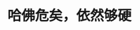 <!DOCTYPE html>
<html lang="zh-CN">

<head>
    
<title>哈佛危矣，依然够硬_腾讯新闻</title>
<meta name="keywords" content="哈佛,艾伦·加伯,美国,美国_教育,麦克马洪,美国_时政,琳达·麦克马洪,特朗普,高校,教育部长">
<meta name="description" content="作者 | 奚佑编辑 | 阿树哈佛不投降。刚刚过去的周一，哈佛大学校长艾伦·加伯写信回应了特朗普对这所学校的威胁，称不会因为害怕报复，就“放弃受法律保护的核心原则”。更早前的5月5日，美国教育部长琳达·麦克马洪在社交媒体上发难，指责哈佛大学“系统性违反联邦法律”、“嘲弄”美国高等教育体系。长达三页的公开信中，...">
<meta name="author" content="腾讯网">
<meta name="copyright" content="Copyright 1998 - 2025 Tencent. All Rights Reserved">
<meta property="og:type" content="news" />

<meta property="og:title" content="哈佛危矣，依然够硬_腾讯新闻" />
<meta property="og:description" content="作者 | 奚佑编辑 | 阿树哈佛不投降。刚刚过去的周一，哈佛大学校长艾伦·加伯写信回应了特朗普对这所学校的威胁，称不会因为害怕报复，就“放弃受法律保护的核心原则”。更早前的5月5日，美国教育部长琳达·麦克马洪在社交媒体上发难，指责哈佛大学“系统性违反联邦法律”、“嘲弄”美国高等教育体系。长达三页的公开信中，..." />
<meta property="og:url" content="https://news.qq.com/rain/a/20250514A075HY00" />
<meta property="og:image" content="https://inews.gtimg.com/om_ls/OUgBaC-d0N_BHbbMyTPovYa7k2bVs6xCL5oYfeAbDaNekAA_640330/0" />
<meta property="article:author" content="南风窗" />
<meta property="article:published_time" content="2025-05-14 17:27:27" />
<meta property="category" content="politics" />

<meta name="baidu-site-verification" content="jJeIJ5X7pP" />
    <meta charset="utf-8" />
<meta http-equiv="X-UA-Compatible" content="IE=Edge" />
<meta name="viewport" content="width=device-width, initial-scale=1, shrink-to-fit=no" />
<link rel="dns-prefetch" href="mat1.gtimg.com">
<link rel="dns-prefetch" href="i.news.qq.com">
<link rel="shortcut icon" href="https://mat1.gtimg.com/qqcdn/qqindex2021/favicon.ico">
<script nomodule="true" src="https://mat1.gtimg.com/qqcdn/qqindex2021/common-static/20240515201444/core3-37-1.min.js"></script>
<script>
  try {
    if (!window.IntersectionObserver) {
      var observerScript = document.createElement('script');
      observerScript.src = "https://mat1.gtimg.com/qqcdn/qqindex2021/common-static/20241024141058/intersection-observer-polyfill.js";
      document.head.appendChild(observerScript);
    }
  } catch (error) {}
</script>

<script>
  try {
    if (!Element.prototype.scrollTo) {
      var scrollScript = document.createElement('script');
      scrollScript.src = "https://mat1.gtimg.com/qqcdn/qqindex2021/common-static/20241025153001/scroll-behavior-polyfill.js";
      document.head.appendChild(scrollScript);
    }
  } catch (error) {}
</script>
<script>
  try {
    if ('scrollRestoration' in window.history) {
      window.history.scrollRestoration = 'manual';
    }
    window.isPcClient = Boolean(window.electron) && (
      window.navigator.userAgent.indexOf('pc-client') > 0 ||
      window.navigator.userAgent.indexOf('TencentNews') > 0
    );
  } catch {}
</script>
<script>
  try {
    if (window.isPcClient) {
      var bodyStyle = document.createElement('style');
      bodyStyle.innerText = 'body{ zoom: 0.95 }';
      document.head.appendChild(bodyStyle);
    }
  } catch {}
</script>
<script>
  window.DATA = {"url":"https://view.inews.qq.com/a/20250514A075HY00","article_id":"20250514A075HY00","article_type":"0","title":"哈佛危矣，依然够硬","desc":"作者 | 奚佑编辑 | 阿树哈佛不投降。刚刚过去的周一，哈佛大学校长艾伦·加伯写信回应了特朗普对这所学校的威胁，称不会因为害怕报复，就“放弃受法律保护的核心原则”。更早前的5月5日，美国教育部长琳达·麦克马洪在社交媒体上发难，指责哈佛大学“系统性违反联邦法律”、“嘲弄”美国高等教育体系。长达三页的公开信中，...","iNewsRecommendLevel":1,"abstract":"作者 | 奚佑编辑 | 阿树哈佛不投降。刚刚过去的周一，哈佛大学校长艾伦·加伯写信回应了特朗普对这所学校的威胁，称不会因为害怕报复，就“放弃受法律保护的核心原则”。更早前的5月5日，美国教育部长琳达·麦克马洪在社交媒体上发难，指责哈佛大学“系统性违反联邦法律”、“嘲弄”美国高等教育体系。长达三页的公开信中，...","catalog1":"politics","ad_channel_sign":"news","introduction":"","media":"南风窗","media_id":"19203108","pubtime":"2025-05-14 17:27:27","comment_id":"8411800519","political":0,"cmsId":"20250514A075HY00","cms_id":"20250514A075HY00","closeAllAd":0,"closeAllFavorite":false,"originContent":{"directory":{"ai_list":null,"enable":2,"list":null},"key_points_show":["哈佛大学校长艾伦·加伯回应特朗普对学校的威胁，称不会放弃受法律保护的核心原则。","美国教育部长琳达·麦克马洪指责哈佛大学系统性违反联邦法律，将不再享有公共资金支持。","特朗普政府成立新工作组，暂停或冻结哥伦比亚大学、康奈尔大学等高校的联邦拨款，要求整改校园管理、招生程序和人事任免等策略。","然而，哈佛大学向美国地方法院提交诉讼状，称特朗普政府利用冻结拨款作为威胁，试图控制哈佛大学的学术决策。","美国人对高等教育的信心下降，哈佛大学毕业生在杰出成就者中出现的频率高达常态的80倍，被称为“哈佛效应”。"],"text":"\u003cdiv class=\"rich_media_content\"\u003e\u003cp style=\"text-align: justify\"\u003e\u003c!--IMG_0--\u003e\u003c/p\u003e\u003cp style=\"text-align: justify\"\u003e作者 | 奚佑\u003c/p\u003e\u003cp style=\"text-align: justify\"\u003e编辑 | 阿树\u003c/p\u003e\u003cp style=\"text-align: justify\"\u003e哈佛不投降。\u003c/p\u003e\u003cp style=\"text-align: justify\"\u003e刚刚过去的周一，哈佛大学校长艾伦·加伯写信回应了特朗普对这所学校的威胁，称不会因为害怕报复，就“放弃受法律保护的核心原则”。\u003c/p\u003e\u003cp style=\"text-align: justify\"\u003e更早前的5月5日，美国教育部长琳达·麦克马洪在社交媒体上发难，指责哈佛大学“系统性违反联邦法律”、“嘲弄”美国高等教育体系。长达三页的公开信中，她称哈佛背弃了美国的理想，“将不再是一所享有公共资金支持的大学，而应转为一所私营机构”。\u003c/p\u003e\u003cp style=\"text-align: justify\"\u003e随后，麦克马洪的公开信在网上传出一个红笔批改的版本，语法、拼写和标点错误，被一一标注出来，这位“教育部长文化水平之低”，遭到了网友嘲讽。\u003c/p\u003e\u003cp style=\"text-align: justify\"\u003e\u003cspan style=\"display: inline-block; max-width: 100%; width: 531.75px\" data-widget=\"image\"\u003e\u003c!--IMG_1--\u003e\u003cspan style=\"color: #999; display: block; font-size: 12px; line-height: 18px; text-align: center; word-wrap: break-word\"\u003e网传的红笔批改的版本\u003c/span\u003e\u003c/span\u003e\u003c/p\u003e\u003cp style=\"text-align: justify\"\u003e这场民粹主义政府与精英教育的战争，已经弥漫了近一个月。此前，特朗普政府成立了新工作组，先后暂停或冻结哥伦比亚大学、康奈尔大学、西北大学、普林斯顿大学等高校的联邦拨款，要求整改其校园管理、招生程序和人事任免等策略。而哈佛大学，作为其中历史最悠久、最富有且成就最高者，第一个公开反抗，对峙联邦政府。\u003c!--MID_AD_0--\u003e\u003c!--EOP_0--\u003e\u003c/p\u003e\u003c!--MID_ARTICLE_AD_0--\u003e\u003c!--PARAGRAPH_0--\u003e\u003cp style=\"text-align: justify\"\u003e就在4月21日，哈佛大学向美国地方法院提交了一份长达51页的诉讼状，称特朗普政府利用冻结拨款作为威胁，“试图控制哈佛大学的学术决策”。\u003c/p\u003e\u003cp style=\"text-align: justify\"\u003e校长艾伦·加伯在电视采访中说，他不确定哈佛是否能赢，是否能承担后续的经济损失，但是哈佛不能妥协，“我们别无选择”。\u003c/p\u003e\u003cp style=\"text-align: justify\"\u003e如果说，高等教育是美国皇冠上的明珠，那么哈佛绝对是最亮眼的一颗。它培养了超160名诺贝尔获奖者和8名美国总统，是全球教育和科研领域的旗帜，如今却陷入前所未有的危机中。而这危机，不仅仅来自特朗普。\u003c/p\u003e\u003ch1 style=\"text-align: justify\"\u003e\u003c!--HPOS_0--\u003e01\u003c/h1\u003e\u003ch1 style=\"text-align: justify\"\u003e\u003c!--HPOS_1--\u003e别无选择\u003c/h1\u003e\u003cp style=\"text-align: justify\"\u003e“反种族主义”，是特朗普政府向各大高校施压的由头。\u003c/p\u003e\u003cp style=\"text-align: justify\"\u003e首当其冲的是反犹主义。2024年巴以冲突背景下，美国各地超40所高校爆发了亲巴勒斯坦抗议活动，反对美国高校和政府忽视人道危机，“默许或支持以色列军事行动”。\u003c/p\u003e\u003cp style=\"text-align: justify\"\u003e特朗普当选美国总统后，断定这些高校对抗议活动处理不善，纵容“反犹主义”在学生之间蔓延。“哈佛在做什么？这些‘学生’来自哪里，他们是谁，他们是如何进入哈佛的，甚至是如何进入美国的——为何充满如此多的仇恨？”教育部长麦克马洪写道：“\u003c!--SECURE_LINK_BEGIN_0--\u003e哈佛大学\u003c!--SECURE_LINK_END_0--\u003e将美国高等教育体系变成了笑话。它邀请外国学生来到校园，这些人行径暴力，蔑视美国。”\u003c!--MID_AD_1--\u003e\u003c!--EOP_1--\u003e\u003c/p\u003e\u003c!--MID_ARTICLE_AD_1--\u003e\u003c!--PARAGRAPH_1--\u003e\u003cp style=\"text-align: justify\"\u003e他们要求：哈佛大学应该向联邦政府共享所招聘教职工和所录取学生的所有数据，接受政府审计，并立即关闭任何DEI（多样性、公平性和包容性）相关项目等等。\u003c/p\u003e\u003cp style=\"text-align: justify\"\u003e麦克马洪在信中指责，DEI项目是一项种族优待政策，大学本应该奖励优异、弘扬卓越，如今却“滋生歧视、助长仇恨与怨恨、将种族主义灌输给美国青年”。\u003c/p\u003e\u003cp style=\"text-align: justify\"\u003e\u003cspan style=\"display: inline-block; max-width: 100%; width: 531.75px\" data-widget=\"image\"\u003e\u003c!--IMG_2--\u003e\u003cspan style=\"color: #999; display: block; font-size: 12px; line-height: 18px; text-align: center; word-wrap: break-word\"\u003e当地时间2024年9月6日，美国马萨诸塞州剑桥，民众穿过哈佛庭院前往哈佛广场/图源：视觉中国\u003c/span\u003e\u003c/span\u003e\u003c/p\u003e\u003cp style=\"text-align: justify\"\u003e她还将指控的矛头，对准了《哈佛法律评论》。这份期刊创办于1887年，独立于哈佛法学院，完全由哈佛学生编辑和管理，出版水平颇高，在法律学术界、司法体系乃至政治界都极具权威，可以视作美国“法律精英”的某种象征。前任总统奥巴马曾于1990年担任总编辑，此外还有至少6名美国最高法院大法官在哈佛就读期间曾是《哈佛法律评论》的成员。\u003c!--MID_AD_2--\u003e\u003c!--EOP_2--\u003e\u003c/p\u003e\u003c!--MID_ARTICLE_AD_2--\u003e\u003c!--PARAGRAPH_2--\u003e\u003cp style=\"text-align: justify\"\u003e5月5日，特朗普政府宣布即将对《哈佛法律评论》展开调查，负责民权事务的联邦政府官员克雷格·特雷纳称：“似乎在《哈佛法律评论》对文章的刊选标准中，作者的种族与文章质量同等重要。”哈佛大学校报将联邦政府的一系列表态，解读成对《哈佛法律评论》“歧视白人作者”的指控。\u003c/p\u003e\u003cp style=\"text-align: justify\"\u003e校长艾伦·加伯于5月6日在采访中回应，打击校园反犹主义，的确是哈佛大学的挑战，他承认这是个“真正的问题”，但联邦政府“解决问题的方法却令人反感”。\u003c/p\u003e\u003cp style=\"text-align: justify\"\u003e\u003cspan style=\"display: inline-block; max-width: 100%; width: 531.75px\" data-widget=\"image\"\u003e\u003c!--IMG_3--\u003e\u003cspan style=\"color: #999; display: block; font-size: 12px; line-height: 18px; text-align: center; word-wrap: break-word\"\u003e哈佛大学校长艾伦·加伯\u003c/span\u003e\u003c/span\u003e\u003c/p\u003e\u003cp style=\"text-align: justify\"\u003e让政府有权审查学生录取记录、干涉教职工的聘请，甚至决定课程该讲什么、课题组该研究什么——“这些要求表面上与反犹主义相关，实则是对哈佛‘思想环境’的直接干预”，严重威胁了哈佛作为一所私立学术机构的核心价值，他写道。\u003c/p\u003e\u003cp style=\"text-align: justify\"\u003e况且，“打击反犹主义”与“冻结联邦拨款”之间的逻辑关系，加伯认为并不成立。数十亿的联邦拨款大都以合同和协议的形式来支持相关研究，主要用于两个方面：一是最前沿的医学研究，如阿尔茨海默症、\u003c!--SECURE_LINK_BEGIN_1--\u003e帕金森病\u003c!--SECURE_LINK_END_1--\u003e、\u003c!--SECURE_LINK_BEGIN_2--\u003e糖尿病\u003c!--SECURE_LINK_END_2--\u003e的疗法；二是美国国家的核心战略领域的研究，如\u003c!--SECURE_LINK_BEGIN_3--\u003e人工智能\u003c!--SECURE_LINK_END_3--\u003e、工程学和量子科学。\u003c!--MID_AD_3--\u003e\u003c!--EOP_3--\u003e\u003c/p\u003e\u003c!--MID_ARTICLE_AD_3--\u003e\u003c!--PARAGRAPH_3--\u003e\u003cp style=\"text-align: justify\"\u003e“如果政府选择退出这些合作，不仅将危及数百万人的健康与福祉，也会冲击国家的经济安全与活力。”他又强调：“特别是和中国的竞争。”\u003c/p\u003e\u003ch1 style=\"text-align: justify\"\u003e\u003c!--HPOS_2--\u003e02\u003c/h1\u003e\u003ch1 style=\"text-align: justify\"\u003e\u003c!--HPOS_3--\u003e左右分歧\u003c/h1\u003e\u003cp style=\"text-align: justify\"\u003e“这并非有关反犹主义，而是威权主义。”哈佛大学法学院教授安德鲁·克雷斯波说，他认为特朗普的施压早有预谋。这位美国总统早在竞选阶段就说过，他不喜欢美国大学教授所教授的内容，上台以后会让他们改变，“否则就让大学流产”。\u003c/p\u003e\u003cp style=\"text-align: justify\"\u003e这一届美国政府对高等院校深刻的敌意的确蓄谋已久。早在2023年，现任美国副总统万斯在美国保守派智库的一次论坛发言上就说过：“如果我们想为我们的国家和人民做点什么，我们就必须诚实而强力地攻击这个国家的大学。”\u003c/p\u003e\u003cp style=\"text-align: justify\"\u003e特朗普政府对哈佛、哥伦比亚等大学的施压，与其说是真诚希望解决校园中的种族主义困境，不如说是美国政坛左右翼势力之争的又一个主要战场。\u003c/p\u003e\u003cp style=\"text-align: justify\"\u003e\u003cspan style=\"display: inline-block; max-width: 100%; width: 531.75px\" data-widget=\"image\"\u003e\u003c!--IMG_4--\u003e\u003cspan style=\"color: #999; display: block; font-size: 12px; line-height: 18px; text-align: center; word-wrap: break-word\"\u003e2025年4月12日，马萨诸塞州剑桥市，示威者在剑桥公园举行抗议活动，呼吁哈佛领导层抵制联邦政府对大学的干预\u003c/span\u003e\u003c/span\u003e\u003c/p\u003e\u003cp style=\"text-align: justify\"\u003e近年来，美国政坛呈现出一种趋势：民主党越来越成为受过大学教育的专业人士和少数族裔选民的政党，而共和党则更倾向于吸引未完成大学的美国白人。这其中，高校、媒体和好莱坞影视行业，是左翼人士高度集中的职业领域。而在保守派人士看来，高校在左翼意识形态的运作中特别扮演了“孵化器”的作用。\u003c!--MID_AD_4--\u003e\u003c!--EOP_4--\u003e\u003c/p\u003e\u003c!--MID_ARTICLE_AD_4--\u003e\u003c!--PARAGRAPH_4--\u003e\u003cp style=\"text-align: justify\"\u003e2023年的一则统计数据称，77%的哈佛大学教授承认自己是自由派，保守派只有不到3%。加伯也承认，他们的教职工和学生明显缺乏意识形态多样性，“外界的看法是，我们几乎是个全左翼机构”。\u003c/p\u003e\u003cp style=\"text-align: justify\"\u003e保守派在高校阵营中的声势减弱，是过去50年中愈发显著的发展趋势。据卡内基高等教育委员会统计，1969年，美国高校中还有27%的教师属于保守派，而到了1999年，这个比例已下降至12%。\u003c/p\u003e\u003cp style=\"text-align: justify\"\u003e\u003cspan style=\"display: inline-block; max-width: 100%; width: 531.75px\" data-widget=\"image\"\u003e\u003c!--IMG_5--\u003e\u003cspan style=\"color: #999; display: block; font-size: 12px; line-height: 18px; text-align: center; word-wrap: break-word\"\u003e2023年，哈佛《深红报》统计的教师政治倾向数据/图源：哈佛《深红报》\u003c/span\u003e\u003c/span\u003e\u003c/p\u003e\u003cp style=\"text-align: justify\"\u003e同时，保守派教师更倾向于在特定类型的研究机构任职，如宗教和军事领域，这使得美国最好的私立大学，特别是常青藤院校，“几乎成了一党派的天下”，一些媒体如此形容。\u003c/p\u003e\u003cp style=\"text-align: justify\"\u003e哈佛大学前任校长德里克·C·博克在一篇题目为《美国人为什么痛恨哈佛》的文章中写道，在社会科学和人文学科，自由派教授往往是保守派的10倍甚至是15倍。许多著名大学的院系中，几乎或完全没有一个重要的保守思想体系，他承认，“这对于思想讨论来说并不理想”。\u003c/p\u003e\u003cp style=\"text-align: justify\"\u003e博克认为，这一分化并非教授招聘中的刻意歧视，而主要是“自由派比保守派更倾向于选择学术生涯的结果”。这种趋势并非被大学所塑造，早在学生上大学之前就已开始。大部分接受过高等教育的人都支持堕胎、支持管制枪支、愿意为了应对气候变化而付诸努力，自然而然更倾向于支持左翼政党主张。\u003c/p\u003e\u003cp style=\"text-align: justify\"\u003e久而久之，左翼人士选择学术深造，学术领域被左翼思想塑造，塑成了一个结构性门槛。保守派人士如果想在此结构下取得成就，就愈发困难了。\u003c/p\u003e\u003cp style=\"text-align: justify\"\u003e\u003cspan style=\"display: inline-block; max-width: 100%; width: 531.75px\" data-widget=\"image\"\u003e\u003c!--IMG_6--\u003e\u003cspan style=\"color: #999; display: block; font-size: 12px; line-height: 18px; text-align: center; word-wrap: break-word\"\u003e保守派在高校阵营中的声势减弱，是过去50年中愈发显著的发展趋势\u003c/span\u003e\u003c/span\u003e\u003c/p\u003e\u003cp style=\"text-align: justify\"\u003e但无论原因为何，左翼思想对高等院校的占领，长期以来为保守派所不满。他们对“重塑高等教育”的呼声此起彼伏、从未停歇。\u003c/p\u003e\u003cp style=\"text-align: justify\"\u003e“我们在高等教育的支出比任何国家都多——他们把我们的孩子变成激进分子……这不是教育，是洗脑。”特朗普曾在多个场合如此表态。\u003c/p\u003e\u003cp style=\"text-align: justify\"\u003e2023年11月，特朗普曾宣称，要建立一个名叫“美国学院”的在线教育机构，提供“免费的世界级教育”，授予人们“相当于”学士学位的证书。他向选民保证，“美国学院”的授课内容将是“严格非政治性的，不允许觉醒或圣战”。\u003c/p\u003e\u003cp style=\"text-align: justify\"\u003e而建立这一在线教育机构的资金来源，就来自于“征税、罚款和起诉”私立大学的捐赠基金——这与他目前正在做的事情，不谋而合。\u003c/p\u003e\u003ch1 style=\"text-align: justify\"\u003e\u003c!--HPOS_4--\u003e03\u003c/h1\u003e\u003ch1 style=\"text-align: justify\"\u003e\u003c!--HPOS_5--\u003e信任危机\u003c/h1\u003e\u003cp style=\"text-align: justify\"\u003e一个客观趋势是，美国人正在对高等教育失去信心。\u003c/p\u003e\u003cp style=\"text-align: justify\"\u003e皮尤研究中心一项调查发现，只有一半的美国成年人认为高等教育对美国的发展有利，还有38%的成年人甚至认为，高等教育对美国“产生了负面影响”——批评者大都是共和党支持者。\u003c/p\u003e\u003cp style=\"text-align: justify\"\u003e尽管如此，高等教育，特别是精英大学的一纸文凭，依然对美国人的就业、收入和在职业领域取得的成就高低有着显著关联。\u003c/p\u003e\u003cp style=\"text-align: justify\"\u003e一项研究曾统计了26198名分属于30个不同领域的“高成就者”，如总统、四星上将、联邦法官、诺贝尔获得者、上市公司CEO等等。他们之中的54%曾就读于被列为精英高校的34所高校，而其中就读于哈佛大学的，占比高达16%。这意味着，哈佛大学毕业生在杰出成就者中出现的频率高达常态的80倍，这被美国人称之为“哈佛效应”。\u003c/p\u003e\u003cp style=\"text-align: justify\"\u003e\u003cspan style=\"display: inline-block; max-width: 100%; width: 531.75px\" data-widget=\"image\"\u003e\u003c!--IMG_7--\u003e\u003cspan style=\"color: #999; display: block; font-size: 12px; line-height: 18px; text-align: center; word-wrap: break-word\"\u003e美国杰出成就者的教育背景(左)与美国普通人口(右)的比较，红色图标为哈佛大学，绿色为常青藤联盟/图源：Nature\u003c/span\u003e\u003c/span\u003e\u003c/p\u003e\u003cp style=\"text-align: justify\"\u003e在此现状下，即使是对现行高等教育再直言不讳的批评者，都会支持自己的子女向常青藤院校提交入学申请。而精英高校在美国社会所拥有的无与伦比的资源垄断地位，也滋生了无数招生丑闻。\u003c/p\u003e\u003cp style=\"text-align: justify\"\u003e2019年3月，美国联邦司法部宣布破获一起大规模大学招生欺诈案，涉及50名富豪家庭，总金额超2500万美元，牵连了耶鲁大学、斯坦福大学、南加州大学等6所精英高校。这些富豪家庭向一家“咨询公司”付费，帮助自己的子女伪造运动员身份、伪造标准化考试成绩，最终获取了入学资格。\u003c/p\u003e\u003cp style=\"text-align: justify\"\u003e案情一经报道，就在美国社会激起了震怒，这揭开美国精英教育体系结构性不公的一角。\u003c/p\u003e\u003cp style=\"text-align: justify\"\u003e富人可以通过金钱贿赂获取录取通知书，而对于家境贫寒的学生来说，光是四年的学费贷款就高昂得令人却步。据纽约联邦储备银行数据，截至2022年底，数百万美国人的学生贷款债务总额已超1.6万亿美元，构成了一个不可小觑的债务泡沫。\u003c/p\u003e\u003cp style=\"text-align: justify\"\u003e\u003cspan style=\"display: inline-block; max-width: 100%; width: 531.75px\" data-widget=\"image\"\u003e\u003c!--IMG_8--\u003e\u003cspan style=\"color: #999; display: block; font-size: 12px; line-height: 18px; text-align: center; word-wrap: break-word\"\u003e当地时间2019年3月12日，威廉·里克·辛格在波士顿因全国大学招生作弊计划面临指控后离开联邦法院\u003c/span\u003e\u003c/span\u003e\u003c/p\u003e\u003cp style=\"text-align: justify\"\u003e一种精英阶层的自我复制和代际传递，在精英高校的现行招录体系中逐渐成型：据哈佛校报统计，哈佛大学的2025届毕业生中，约26%的学生表示，他们的家庭收入在25万美元以上——这个数字高于94%的美国家庭。\u003c/p\u003e\u003cp style=\"text-align: justify\"\u003e对于一些美国人来说，这种阶层传递，似乎又若即若离地与某种特定政治主张绑定在一起，阶层与政见的分歧彼此叠加，由此激发了对高等教育的广泛敌视。\u003c/p\u003e\u003cp style=\"text-align: justify\"\u003e尽管自由派人士同样在为高等教育的学费削减而奔走呼吁：美国前总统拜登在任期间，就将“减轻美国人沉重的学生贷款债务”作为他重要的执政目标之一；坐拥530亿美元捐赠资金的哈佛大学也推出了学费减免政策，如果家庭收入在10万美元以下，哈佛大学会免除一切学费并提供助学支持。\u003c/p\u003e\u003cp style=\"text-align: justify\"\u003e\u003cspan style=\"display: inline-block; max-width: 100%; width: 531.75px\" data-widget=\"image\"\u003e\u003c!--IMG_9--\u003e\u003cspan style=\"color: #999; display: block; font-size: 12px; line-height: 18px; text-align: center; word-wrap: break-word\"\u003e当地时间2024年，美国前总统拜登前往加州出席竞选活动，再度宣布学生贷款减免/图源：视觉中国\u003c/span\u003e\u003c/span\u003e\u003c/p\u003e\u003cp style=\"text-align: justify\"\u003e然而，并不是所有精英高校都拥有和哈佛一样庞大的捐赠基金，更讽刺的是，由于联邦政府的施压，联邦拨款的冻结又会将它们继续推往债务的深渊。勤工俭学的学子和家庭，会成为这场对峙的最终受害者和代价承担者。\u003c/p\u003e\u003cp style=\"text-align: justify\"\u003e在采访中，加伯承认，增加校园中意识形态的多样性是必要的。他回想起自己1976年进入哈佛读书的时候，当时校园思想交流的氛围更融洽、友善，“不像今天这般，难以与不熟悉的人展开对重要议题的讨论。这是个巨大的损失。”\u003c/p\u003e\u003cp style=\"text-align: justify\"\u003e但他依然选择捍卫哈佛大学的学术独立性，捍卫美国宪法第一修正案所确立的基本原则——美国人说话的权利、信仰的权利和请愿政府的权利。\u003c/p\u003e\u003cp style=\"text-align: justify\"\u003e哈佛大学几个世纪以来的卓越不是靠“从不犯错”来的，“我们通过改正错误、转变方向、批评自我取得了成功。”他说，“这就是我们如今需要做的。”\u003c/p\u003e\u003cp style=\"text-align: justify\"\u003e文中配图部分来源于视觉中国，部分来源于网络\u003c/p\u003e\u003cp style=\"text-align: justify\"\u003e-END-\u003c/p\u003e\u003cp style=\"text-align: justify\"\u003e值班主编 | 张来 吴擎\u003c/p\u003e\u003cp style=\"text-align: justify\"\u003e排版 | 菲菲\u003c/p\u003e\u003cp\u003e南风窗新媒体 出品\u003c/p\u003e\u003cp\u003e未经授权 禁止转载\u003c/p\u003e\u003cp\u003e关注南风窗，查看更多精彩内容\u003c/p\u003e\u003cdiv powered-by=\"ex-editor\"\u003e\u003c/div\u003e\u003cstyle\u003e.rich_media_content{--news-tabel-th-night-color: #444444;--news-font-day-color: #333;--news-font-night-color: #d9d9d9;--news-bottom-distance: 22px}.rich_media_content p:not([data-exeditor-arbitrary-box=image-box]){letter-spacing:.5px;line-height:30px;margin-bottom:var(--news-bottom-distance);word-wrap:break-word}.rich_media_content{color:var(--news-font-day-color);font-size:18px}@media(prefers-color-scheme:dark){body:not([data-weui-theme=light]):not([dark-mode-disable=true]) .rich_media_content p:not([data-exeditor-arbitrary-box=image-box]){letter-spacing:.5px;line-height:30px;margin-bottom:var(--news-bottom-distance);word-wrap:break-word}body:not([data-weui-theme=light]):not([dark-mode-disable=true]) .rich_media_content{color:var(--news-font-night-color)}}.data_color_scheme_dark .rich_media_content p:not([data-exeditor-arbitrary-box=image-box]){letter-spacing:.5px;line-height:30px;margin-bottom:var(--news-bottom-distance);word-wrap:break-word}.data_color_scheme_dark .rich_media_content{color:var(--news-font-night-color)}.data_color_scheme_dark .rich_media_content{font-size:18px}.rich_media_content p[data-exeditor-arbitrary-box=image-box]{margin-bottom:11px}.rich_media_content\u003ediv:not(.qnt-video),.rich_media_content\u003esection{margin-bottom:var(--news-bottom-distance)}.rich_media_content hr{margin-bottom:var(--news-bottom-distance)}.rich_media_content .link_list{margin:0;margin-top:20px;min-height:0!important}.rich_media_content blockquote{background:#f9f9f9;border-left:6px solid #ccc;margin:1.5em 10px;padding:.5em 10px}.rich_media_content blockquote p{margin-bottom:0!important}.data_color_scheme_dark .rich_media_content blockquote{background:#323232}@media(prefers-color-scheme:dark){body:not([data-weui-theme=light]):not([dark-mode-disable=true]) .rich_media_content blockquote{background:#323232}}.rich_media_content ol[data-ex-list]{--ol-start: 1;--ol-list-style-type: decimal;list-style-type:none;counter-reset:olCounter calc(var(--ol-start,1) - 1);position:relative}.rich_media_content ol[data-ex-list]\u003eli\u003e:first-child::before{content:counter(olCounter,var(--ol-list-style-type)) '. ';counter-increment:olCounter;font-variant-numeric:tabular-nums;display:inline-block}.rich_media_content ul[data-ex-list]{--ul-list-style-type: circle;list-style-type:none;position:relative}.rich_media_content ul[data-ex-list].nonUnicode-list-style-type\u003eli\u003e:first-child::before{content:var(--ul-list-style-type) ' ';font-variant-numeric:tabular-nums;display:inline-block;transform:scale(0.5)}.rich_media_content ul[data-ex-list].unicode-list-style-type\u003eli\u003e:first-child::before{content:var(--ul-list-style-type) ' ';font-variant-numeric:tabular-nums;display:inline-block;transform:scale(0.8)}.rich_media_content ol:not([data-ex-list]){padding-left:revert}.rich_media_content ul:not([data-ex-list]){padding-left:revert}.rich_media_content table{display:table;border-collapse:collapse;margin-bottom:var(--news-bottom-distance)}.rich_media_content table th,.rich_media_content table td{word-wrap:break-word;border:1px solid #ddd;white-space:nowrap;padding:2px 5px}.rich_media_content table th{font-weight:700;background-color:#f0f0f0;text-align:left}.rich_media_content table p{margin-bottom:0!important}.data_color_scheme_dark .rich_media_content table th{background:var(--news-tabel-th-night-color)}@media(prefers-color-scheme:dark){body:not([data-weui-theme=light]):not([dark-mode-disable=true]) .rich_media_content table th{background:var(--news-tabel-th-night-color)}}.rich_media_content .qqnews_image_desc,.rich_media_content p[type=om-image-desc]{line-height:20px!important;text-align:center!important;font-size:14px!important;color:#666!important}.rich_media_content div[data-exeditor-arbitrary-box=wrap]:not([data-exeditor-arbitrary-box-special-style]){max-width:100%}.rich_media_content .qqnews-content{--wmfont: 0;--wmcolor: transparent;font-size:var(--wmfont);color:var(--wmcolor);line-height:var(--wmfont)!important;margin-bottom:var(--wmfont)!important}.rich_media_content .qqnews_sign_emphasis{background:#f7f7f7}.rich_media_content .qqnews_sign_emphasis ol{word-wrap:break-word;border:none;color:#5c5c5c;line-height:28px;list-style:none;margin:14px 0 6px;padding:16px 15px 4px}.rich_media_content .qqnews_sign_emphasis p{margin-bottom:12px!important}.rich_media_content .qqnews_sign_emphasis ol\u003eli\u003ep{padding-left:30px}.rich_media_content .qqnews_sign_emphasis ol\u003eli{list-style:none}.rich_media_content .qqnews_sign_emphasis ol\u003eli\u003ep:first-child::before{margin-left:-30px;content:counter(olCounter,decimal) ''!important;counter-increment:olCounter!important;font-variant-numeric:tabular-nums!important;background:#37f;border-radius:2px;color:#fff;font-size:15px;font-style:normal;text-align:center;line-height:18px;width:18px;height:18px;margin-right:12px;position:relative;top:-1px}.data_color_scheme_dark .rich_media_content .qqnews_sign_emphasis{background:#262626}.data_color_scheme_dark .rich_media_content .qqnews_sign_emphasis ol\u003eli\u003ep{color:#a9a9a9}@media(prefers-color-scheme:dark){body:not([data-weui-theme=light]):not([dark-mode-disable=true]) .rich_media_content .qqnews_sign_emphasis{background:#262626}body:not([data-weui-theme=light]):not([dark-mode-disable=true]) .rich_media_content .qqnews_sign_emphasis ol\u003eli\u003ep{color:#a9a9a9}}.rich_media_content h1,.rich_media_content h2,.rich_media_content h3,.rich_media_content h4,.rich_media_content h5,.rich_media_content h6{margin-bottom:var(--news-bottom-distance);font-weight:700}.rich_media_content h1{font-size:20px}.rich_media_content h2,.rich_media_content h3{font-size:19px}.rich_media_content h4,.rich_media_content h5,.rich_media_content h6{font-size:18px}.rich_media_content li:empty{display:none}.rich_media_content ul,.rich_media_content ol{margin-bottom:var(--news-bottom-distance)}.rich_media_content div\u003ep:only-child{margin-bottom:0!important}.rich_media_content .cms-cke-widget-title-wrap p{margin-bottom:0!important}\u003c/style\u003e\u003c/div\u003e","version":"v2"},"originAttribute":{"IMG_0":{"bigOrigUrl":"https://inews.gtimg.com/om_bt/O0-vXoIbzDTlzd1eH_VMoGf3Bi4cK_Wh7k2joWy6VDrC0AA/0","compressUrl":"https://inews.gtimg.com/om_bt/O0-vXoIbzDTlzd1eH_VMoGf3Bi4cK_Wh7k2joWy6VDrC0AA/641","desc":"","fullPic":"1","height":427,"imgurl0":"https://inews.gtimg.com/om_bt/O0-vXoIbzDTlzd1eH_VMoGf3Bi4cK_Wh7k2joWy6VDrC0AA/0","imgurl1000":"https://inews.gtimg.com/om_bt/O0-vXoIbzDTlzd1eH_VMoGf3Bi4cK_Wh7k2joWy6VDrC0AA/1000","islong":0,"origUrl":"https://inews.gtimg.com/om_bt/O0-vXoIbzDTlzd1eH_VMoGf3Bi4cK_Wh7k2joWy6VDrC0AA/641","size":92,"style":"display: inline-block; max-width: 100%; width: 534.75px","thumb":"https://inews.gtimg.com/om_bt/O0-vXoIbzDTlzd1eH_VMoGf3Bi4cK_Wh7k2joWy6VDrC0AA_181x181s/0","url":"https://inews.gtimg.com/om_bt/O0-vXoIbzDTlzd1eH_VMoGf3Bi4cK_Wh7k2joWy6VDrC0AA/641","width":641},"IMG_1":{"bigOrigUrl":"https://inews.gtimg.com/om_bt/OEwHWmE03mp6YkxxBlCZGIti3Ms9A_99UtrtJym8tLErcAA/0","compressUrl":"https://inews.gtimg.com/om_bt/OEwHWmE03mp6YkxxBlCZGIti3Ms9A_99UtrtJym8tLErcAA/641","desc":"","fullPic":"1","height":427,"imgurl0":"https://inews.gtimg.com/om_bt/OEwHWmE03mp6YkxxBlCZGIti3Ms9A_99UtrtJym8tLErcAA/0","imgurl1000":"https://inews.gtimg.com/om_bt/OEwHWmE03mp6YkxxBlCZGIti3Ms9A_99UtrtJym8tLErcAA/1000","islong":0,"origUrl":"https://inews.gtimg.com/om_bt/OEwHWmE03mp6YkxxBlCZGIti3Ms9A_99UtrtJym8tLErcAA/641","size":163,"style":"display: inline-block; max-width: 100%; width: 531.75px","thumb":"https://inews.gtimg.com/om_bt/OEwHWmE03mp6YkxxBlCZGIti3Ms9A_99UtrtJym8tLErcAA_181x181s/0","url":"https://inews.gtimg.com/om_bt/OEwHWmE03mp6YkxxBlCZGIti3Ms9A_99UtrtJym8tLErcAA/641","width":641},"IMG_2":{"bigOrigUrl":"https://inews.gtimg.com/om_bt/Osiji39FvimjmGWUu6Ofmws7OuuZn_1W3nNchHpnOvzEIAA/0","compressUrl":"https://inews.gtimg.com/om_bt/Osiji39FvimjmGWUu6Ofmws7OuuZn_1W3nNchHpnOvzEIAA/641","desc":"","fullPic":"1","height":428,"imgurl0":"https://inews.gtimg.com/om_bt/Osiji39FvimjmGWUu6Ofmws7OuuZn_1W3nNchHpnOvzEIAA/0","imgurl1000":"https://inews.gtimg.com/om_bt/Osiji39FvimjmGWUu6Ofmws7OuuZn_1W3nNchHpnOvzEIAA/1000","islong":0,"origUrl":"https://inews.gtimg.com/om_bt/Osiji39FvimjmGWUu6Ofmws7OuuZn_1W3nNchHpnOvzEIAA/641","size":211,"style":"display: inline-block; max-width: 100%; width: 531.75px","thumb":"https://inews.gtimg.com/om_bt/Osiji39FvimjmGWUu6Ofmws7OuuZn_1W3nNchHpnOvzEIAA_181x181s/0","url":"https://inews.gtimg.com/om_bt/Osiji39FvimjmGWUu6Ofmws7OuuZn_1W3nNchHpnOvzEIAA/641","width":641},"IMG_3":{"bigOrigUrl":"https://inews.gtimg.com/om_bt/OitCDPz_FSUXQ-hiYkY9rcTuR2ke1s0iP1j-ijr8SauZIAA/0","compressUrl":"https://inews.gtimg.com/om_bt/OitCDPz_FSUXQ-hiYkY9rcTuR2ke1s0iP1j-ijr8SauZIAA/641","desc":"","fullPic":"1","height":427,"imgurl0":"https://inews.gtimg.com/om_bt/OitCDPz_FSUXQ-hiYkY9rcTuR2ke1s0iP1j-ijr8SauZIAA/0","imgurl1000":"https://inews.gtimg.com/om_bt/OitCDPz_FSUXQ-hiYkY9rcTuR2ke1s0iP1j-ijr8SauZIAA/1000","islong":0,"origUrl":"https://inews.gtimg.com/om_bt/OitCDPz_FSUXQ-hiYkY9rcTuR2ke1s0iP1j-ijr8SauZIAA/641","size":53,"style":"display: inline-block; max-width: 100%; width: 531.75px","thumb":"https://inews.gtimg.com/om_bt/OitCDPz_FSUXQ-hiYkY9rcTuR2ke1s0iP1j-ijr8SauZIAA_181x181s/0","url":"https://inews.gtimg.com/om_bt/OitCDPz_FSUXQ-hiYkY9rcTuR2ke1s0iP1j-ijr8SauZIAA/641","width":641},"IMG_4":{"bigOrigUrl":"https://inews.gtimg.com/om_bt/OH3v7BLn0WjJZwU6s47MFJTMKpISTw3U_pt6VTAAoSiL4AA/0","compressUrl":"https://inews.gtimg.com/om_bt/OH3v7BLn0WjJZwU6s47MFJTMKpISTw3U_pt6VTAAoSiL4AA/641","desc":"","fullPic":"1","height":426,"imgurl0":"https://inews.gtimg.com/om_bt/OH3v7BLn0WjJZwU6s47MFJTMKpISTw3U_pt6VTAAoSiL4AA/0","imgurl1000":"https://inews.gtimg.com/om_bt/OH3v7BLn0WjJZwU6s47MFJTMKpISTw3U_pt6VTAAoSiL4AA/1000","islong":0,"origUrl":"https://inews.gtimg.com/om_bt/OH3v7BLn0WjJZwU6s47MFJTMKpISTw3U_pt6VTAAoSiL4AA/641","size":474,"style":"display: inline-block; max-width: 100%; width: 531.75px","thumb":"https://inews.gtimg.com/om_bt/OH3v7BLn0WjJZwU6s47MFJTMKpISTw3U_pt6VTAAoSiL4AA_181x181s/0","url":"https://inews.gtimg.com/om_bt/OH3v7BLn0WjJZwU6s47MFJTMKpISTw3U_pt6VTAAoSiL4AA/641","width":641},"IMG_5":{"bigOrigUrl":"https://inews.gtimg.com/om_bt/Ozs0U4-WgTM1jtct-c7fIixlmB7gnVj3PESXbWnS_SZnQAA/0","compressUrl":"https://inews.gtimg.com/om_bt/Ozs0U4-WgTM1jtct-c7fIixlmB7gnVj3PESXbWnS_SZnQAA/641","desc":"","fullPic":"1","height":544,"imgurl0":"https://inews.gtimg.com/om_bt/Ozs0U4-WgTM1jtct-c7fIixlmB7gnVj3PESXbWnS_SZnQAA/0","imgurl1000":"https://inews.gtimg.com/om_bt/Ozs0U4-WgTM1jtct-c7fIixlmB7gnVj3PESXbWnS_SZnQAA/1000","islong":0,"origUrl":"https://inews.gtimg.com/om_bt/Ozs0U4-WgTM1jtct-c7fIixlmB7gnVj3PESXbWnS_SZnQAA/641","size":57,"style":"display: inline-block; max-width: 100%; width: 531.75px","thumb":"https://inews.gtimg.com/om_bt/Ozs0U4-WgTM1jtct-c7fIixlmB7gnVj3PESXbWnS_SZnQAA_181x181s/0","url":"https://inews.gtimg.com/om_bt/Ozs0U4-WgTM1jtct-c7fIixlmB7gnVj3PESXbWnS_SZnQAA/641","width":641},"IMG_6":{"bigOrigUrl":"https://inews.gtimg.com/om_bt/OGIqgFy_iJAhcsMvACiSAXIXNq7SpHAMS7iyL2o_6kE_EAA/0","compressUrl":"https://inews.gtimg.com/om_bt/OGIqgFy_iJAhcsMvACiSAXIXNq7SpHAMS7iyL2o_6kE_EAA/641","desc":"","fullPic":"1","height":380,"imgurl0":"https://inews.gtimg.com/om_bt/OGIqgFy_iJAhcsMvACiSAXIXNq7SpHAMS7iyL2o_6kE_EAA/0","imgurl1000":"https://inews.gtimg.com/om_bt/OGIqgFy_iJAhcsMvACiSAXIXNq7SpHAMS7iyL2o_6kE_EAA/1000","islong":0,"origUrl":"https://inews.gtimg.com/om_bt/OGIqgFy_iJAhcsMvACiSAXIXNq7SpHAMS7iyL2o_6kE_EAA/641","size":57,"style":"display: inline-block; max-width: 100%; width: 531.75px","thumb":"https://inews.gtimg.com/om_bt/OGIqgFy_iJAhcsMvACiSAXIXNq7SpHAMS7iyL2o_6kE_EAA_181x181s/0","url":"https://inews.gtimg.com/om_bt/OGIqgFy_iJAhcsMvACiSAXIXNq7SpHAMS7iyL2o_6kE_EAA/641","width":580},"IMG_7":{"bigOrigUrl":"https://inews.gtimg.com/om_bt/O4ToQzzVY4THscTP7uQ6FYdebJm_CuUm0PZo9b-a578EIAA/0","compressUrl":"https://inews.gtimg.com/om_bt/O4ToQzzVY4THscTP7uQ6FYdebJm_CuUm0PZo9b-a578EIAA/641","desc":"","fullPic":"1","height":328,"imgurl0":"https://inews.gtimg.com/om_bt/O4ToQzzVY4THscTP7uQ6FYdebJm_CuUm0PZo9b-a578EIAA/0","imgurl1000":"https://inews.gtimg.com/om_bt/O4ToQzzVY4THscTP7uQ6FYdebJm_CuUm0PZo9b-a578EIAA/1000","islong":0,"origUrl":"https://inews.gtimg.com/om_bt/O4ToQzzVY4THscTP7uQ6FYdebJm_CuUm0PZo9b-a578EIAA/641","size":486,"style":"display: inline-block; max-width: 100%; width: 531.75px","thumb":"https://inews.gtimg.com/om_bt/O4ToQzzVY4THscTP7uQ6FYdebJm_CuUm0PZo9b-a578EIAA_181x181s/0","url":"https://inews.gtimg.com/om_bt/O4ToQzzVY4THscTP7uQ6FYdebJm_CuUm0PZo9b-a578EIAA/641","width":641},"IMG_8":{"bigOrigUrl":"https://inews.gtimg.com/om_bt/OnoRHF9mDt5zLGsB6C5x9WeDm0efyRKp0o10JmaFdg9uUAA/0","compressUrl":"https://inews.gtimg.com/om_bt/OnoRHF9mDt5zLGsB6C5x9WeDm0efyRKp0o10JmaFdg9uUAA/641","desc":"","fullPic":"1","height":428,"imgurl0":"https://inews.gtimg.com/om_bt/OnoRHF9mDt5zLGsB6C5x9WeDm0efyRKp0o10JmaFdg9uUAA/0","imgurl1000":"https://inews.gtimg.com/om_bt/OnoRHF9mDt5zLGsB6C5x9WeDm0efyRKp0o10JmaFdg9uUAA/1000","islong":0,"origUrl":"https://inews.gtimg.com/om_bt/OnoRHF9mDt5zLGsB6C5x9WeDm0efyRKp0o10JmaFdg9uUAA/641","size":74,"style":"display: inline-block; max-width: 100%; width: 531.75px","thumb":"https://inews.gtimg.com/om_bt/OnoRHF9mDt5zLGsB6C5x9WeDm0efyRKp0o10JmaFdg9uUAA_181x181s/0","url":"https://inews.gtimg.com/om_bt/OnoRHF9mDt5zLGsB6C5x9WeDm0efyRKp0o10JmaFdg9uUAA/641","width":641},"IMG_9":{"bigOrigUrl":"https://inews.gtimg.com/om_bt/OJcnALl4Plp5h6HdOprE5Ok-x33ttx8_azdCC69_e-FGIAA/0","compressUrl":"https://inews.gtimg.com/om_bt/OJcnALl4Plp5h6HdOprE5Ok-x33ttx8_azdCC69_e-FGIAA/641","desc":"","fullPic":"1","height":427,"imgurl0":"https://inews.gtimg.com/om_bt/OJcnALl4Plp5h6HdOprE5Ok-x33ttx8_azdCC69_e-FGIAA/0","imgurl1000":"https://inews.gtimg.com/om_bt/OJcnALl4Plp5h6HdOprE5Ok-x33ttx8_azdCC69_e-FGIAA/1000","islong":0,"origUrl":"https://inews.gtimg.com/om_bt/OJcnALl4Plp5h6HdOprE5Ok-x33ttx8_azdCC69_e-FGIAA/641","size":62,"style":"display: inline-block; max-width: 100%; width: 531.75px","thumb":"https://inews.gtimg.com/om_bt/OJcnALl4Plp5h6HdOprE5Ok-x33ttx8_azdCC69_e-FGIAA_181x181s/0","url":"https://inews.gtimg.com/om_bt/OJcnALl4Plp5h6HdOprE5Ok-x33ttx8_azdCC69_e-FGIAA/641","width":641}},"selfDeclare":{},"userAddress":"广东","card":{"chlid":"19203108","chlname":"南风窗","desc":"冷静地思考，热情地生活。","icon":"http://inews.gtimg.com/newsapp_ls/0/12786098741_200200/0","msgEntry":1,"uin":"ec9b8b987180eaf5b6e139d4ecf23e72ed","update_frequency":"0","vip_desc":"南风窗官方账号","vip_icon_night":"https://inews.gtimg.com/newsapp_bt/0/1128171011183_4151/0","vip_place":"left","vip_type":"20006","vip_icon":"https://inews.gtimg.com/newsapp_bt/0/1128164013310_1586/0","vip_type_new":"20006","suid":"8QMd13hV5IQdsD8=","liveInfo":{},"cpLevel":1},"interationCount":{"like":2,"collect":5,"share":4},"payment_info":{},"article_is_pay":false,"payment_column_info_v1":{"is_column_pay":false,"read_count_all":0},"tag_info_item":null,"contentWordsNum":4230,"extraProperty":{"FeedbackDetailDisableInsert":0,"zanSkinType":""},"relateWelfare":{},"aiSwitch":true,"isOversize":false,"videoArr":[]};
</script>
<script>
  window.channelInfo = {"channelConfig":{"channelNav":[{"_auto_id":"1","active_alien_img":"","alien_img":"","channel_id":"news_news_home","is_local":"0","link":"https://www.qq.com","name_cn":"首页","name_en":"home"},{"_auto_id":"2","active_alien_img":"","alien_img":"","channel_id":"news_news_top","is_local":"0","link":"","name_cn":"要闻","name_en":"news"},{"_auto_id":"4","active_alien_img":"","alien_img":"","channel_id":"news_news_bj","is_local":"1","link":"","name_cn":"北京","name_en":"bj"},{"_auto_id":"5","active_alien_img":"","alien_img":"","channel_id":"news_news_finance","is_local":"0","link":"","name_cn":"财经","name_en":"finance"},{"_auto_id":"6","active_alien_img":"","alien_img":"","channel_id":"news_news_tech","is_local":"0","link":"","name_cn":"科技","name_en":"tech"},{"_auto_id":"7","active_alien_img":"","alien_img":"","channel_id":"tv","is_local":"0","link":"https://v.qq.com/channel/tv/?ptag=qqnews","name_cn":"电视剧","name_en":"tv"},{"_auto_id":"8","active_alien_img":"","alien_img":"","channel_id":"news_news_qa","is_local":"0","link":"","name_cn":"热问","name_en":"qa"},{"_auto_id":"9","active_alien_img":"","alien_img":"","channel_id":"news_news_ent","is_local":"0","link":"","name_cn":"娱乐","name_en":"ent"},{"_auto_id":"10","active_alien_img":"","alien_img":"","channel_id":"variety","is_local":"0","link":"https://v.qq.com/channel/variety/?ptag=qqnews","name_cn":"综艺","name_en":"variety"},{"_auto_id":"11","active_alien_img":"","alien_img":"","channel_id":"news_news_sports","is_local":"0","link":"","name_cn":"体育","name_en":"sports"},{"_auto_id":"13","active_alien_img":"","alien_img":"","channel_id":"news_news_nba","is_local":"0","link":"","name_cn":"NBA","name_en":"nba"},{"_auto_id":"14","active_alien_img":"","alien_img":"","channel_id":"news_news_world","is_local":"0","link":"","name_cn":"国际","name_en":"world"},{"_auto_id":"15","active_alien_img":"","alien_img":"","channel_id":"news_news_mil","is_local":"0","link":"","name_cn":"军事","name_en":"milite"},{"_auto_id":"16","active_alien_img":"","alien_img":"","channel_id":"news_news_auto","is_local":"0","link":"","name_cn":"汽车","name_en":"auto"},{"_auto_id":"17","active_alien_img":"","alien_img":"","channel_id":"news_news_house","is_local":"0","link":"","name_cn":"房产","name_en":"house"},{"_auto_id":"18","active_alien_img":"","alien_img":"","channel_id":"news_news_edu","is_local":"0","link":"","name_cn":"教育","name_en":"edu"},{"_auto_id":"19","active_alien_img":"","alien_img":"","channel_id":"news_news_antip","is_local":"0","link":"","name_cn":"健康","name_en":"health"},{"_auto_id":"20","active_alien_img":"","alien_img":"","channel_id":"news_news_video","is_local":"0","link":"","name_cn":"视频","name_en":"video"},{"_auto_id":"21","active_alien_img":"","alien_img":"","channel_id":"news_news_game","is_local":"0","link":"","name_cn":"游戏","name_en":"games"},{"_auto_id":"22","active_alien_img":"","alien_img":"","channel_id":"news_news_nchupin","is_local":"0","link":"","name_cn":"眼界","name_en":"chupin"},{"_auto_id":"24","active_alien_img":"","alien_img":"","channel_id":"news_news_football","is_local":"0","link":"","name_cn":"足球","name_en":"football"},{"_auto_id":"25","active_alien_img":"","alien_img":"","channel_id":"news_news_kepu","is_local":"0","link":"","name_cn":"科学","name_en":"kepu"},{"_auto_id":"26","active_alien_img":"","alien_img":"","channel_id":"news_news_digi","is_local":"0","link":"","name_cn":"数码","name_en":"digi"},{"_auto_id":"28","active_alien_img":"","alien_img":"","channel_id":"ymzx","is_local":"0","link":"https://gamer.qq.com/v2/cloudgame/game/96897?ichannel=txxwpc0Ftxxwpc1","name_cn":"元梦之星","name_en":"news_news_ymzx"},{"_auto_id":"31","active_alien_img":"","alien_img":"","channel_id":"movie","is_local":"0","link":"https://v.qq.com/channel/movie/?ptag=qqnews","name_cn":"电影","name_en":"movie"},{"_auto_id":"32","active_alien_img":"","alien_img":"","channel_id":"news_news_esport","is_local":"0","link":"","name_cn":"电竞","name_en":"esport"},{"_auto_id":"34","active_alien_img":"","alien_img":"","channel_id":"news_news_history","is_local":"0","link":"","name_cn":"历史","name_en":"history"},{"_auto_id":"35","active_alien_img":"","alien_img":"","channel_id":"news_news_baby","is_local":"0","link":"","name_cn":"育儿","name_en":"baby"},{"_auto_id":"36","active_alien_img":"","alien_img":"","channel_id":"hbjy","is_local":"0","link":"https://gp.qq.com/act/a20250421mnqlx/news.shtml","name_cn":"和平精英","name_en":"news_news_hbjy"},{"_auto_id":"37","active_alien_img":"","alien_img":"","channel_id":"cloud_gamer","is_local":"0","link":"https://gamer.qq.com/?ichannel=txxwpc0Ftxxwpc1","name_cn":"云游戏","name_en":"cloud_gamer"},{"_auto_id":"38","active_alien_img":"","alien_img":"","channel_id":"news_news_lic","is_local":"0","link":"","name_cn":"理财","name_en":"finance_licai"},{"_auto_id":"39","active_alien_img":"","alien_img":"","channel_id":"news_news_istock","is_local":"0","link":"","name_cn":"股票","name_en":"finance_stock"},{"_auto_id":"40","active_alien_img":"","alien_img":"","channel_id":"ren_min_shi_pin","is_local":"0","link":"https://news.qq.com/omn/author/8QMd3Hld74cbujbY?tab=om_video","name_cn":"人民视频","name_en":"ren_min_shi_pin"},{"_auto_id":"41","active_alien_img":"","alien_img":"","channel_id":"news_news_weather","is_local":"0","link":"https://tianqi.qq.com/index.htm","name_cn":"天气","name_en":"weather"}]}};
</script>
<script>
  window.articleConfig = {"rightConfig":[{"_auto_id":"1","category_key":"default","modules":"{\"moduleList\":[{\"title\":\"作者其他文章\",\"id\":\"user_article\"},{\"title\":\"精选视频\",\"id\":\"video_album\",\"videoType\":\"tag\",\"videoId\":\"aUepxrtchGM=\",\"isSticky\":0},{\"title\":\"下载条\",\"id\":\"download_banner\",\"isSticky\":1},{\"title\":\"热点榜\",\"id\":\"hot_rank_list\",\"isSticky\":1},{\"title\":\"广告推广\",\"id\":\"ssp_ad_module\",\"category\":\"ad_ssp\",\"loid\":\"109\",\"isSticky\":1},{\"title\":\"广告推广位\",\"id\":\"c2s_ad_module\",\"category\":\"right_c2s\",\"path\":\"QQcom_all_Rectangle-1|QQcom_all_Rectangle-2|QQcom_all_Rectangle-3\",\"isSticky\":1}]}"},{"_auto_id":"2","category_key":"ent","modules":"{\"moduleList\":[{\"title\":\"作者其他文章\",\"id\":\"user_article\"},{\"title\":\"精选视频\",\"id\":\"video_album\",\"videoType\":\"tag\",\"videoId\":\"aUepxrtchGM=\"},{\"title\":\"下载条\",\"id\":\"download_banner\",\"isSticky\":1},{\"title\":\"热点榜\",\"id\":\"hot_rank_list\",\"isSticky\":1},{\"title\":\"广告推广\",\"id\":\"ssp_ad_module\",\"category\":\"ad_ssp\",\"loid\":\"109\",\"isSticky\":1},{\"title\":\"广告推广\",\"id\":\"ssp_ad_module\",\"category\":\"ad_ssp\",\"loid\":\"117\",\"isSticky\":1}]}"},{"_auto_id":"3","category_key":"game","modules":"{\"moduleList\":[{\"title\":\"作者其他文章\",\"id\":\"user_article\"},{\"title\":\"精选视频\",\"id\":\"video_album\",\"videoType\":\"tag\",\"videoId\":\"aUepxrtchGM=\"},{\"title\":\"热门游戏\",\"id\":\"recommend_game\",\"isSticky\":0},{\"title\":\"下载条\",\"id\":\"download_banner\",\"isSticky\":1},{\"title\":\"热点榜\",\"id\":\"hot_rank_list\",\"isSticky\":1},{\"title\":\"广告推广\",\"id\":\"ssp_ad_module\",\"category\":\"ad_ssp\",\"loid\":\"109\",\"isSticky\":1},{\"title\":\"广告推广位\",\"id\":\"c2s_ad_module\",\"category\":\"right_c2s\",\"path\":\"QQcom_all_Rectangle-1|QQcom_all_Rectangle-2|QQcom_all_Rectangle-3\",\"isSticky\":1}]}"},{"_auto_id":"4","category_key":"tech","modules":"{\"moduleList\":[{\"title\":\"作者其他文章\",\"id\":\"user_article\"},{\"title\":\"精选视频\",\"id\":\"video_album\",\"videoType\":\"tag\",\"videoId\":\"aUepxrtchGM=\"},{\"title\":\"下载条\",\"id\":\"download_banner\",\"isSticky\":1},{\"title\":\"热点榜\",\"id\":\"hot_rank_list\",\"isSticky\":1},{\"title\":\"广告推广\",\"id\":\"ssp_ad_module\",\"category\":\"ad_ssp\",\"loid\":\"109\",\"isSticky\":1},{\"title\":\"广告推广位\",\"id\":\"c2s_ad_module\",\"category\":\"right_c2s\",\"path\":\"QQcom_all_Rectangle-1|QQcom_all_Rectangle-2|QQcom_all_Rectangle-3\",\"isSticky\":1}]}"},{"_auto_id":"5","category_key":"finance","modules":"{\"moduleList\":[{\"title\":\"作者其他文章\",\"id\":\"user_article\"},{\"title\":\"精选视频\",\"id\":\"video_album\",\"videoType\":\"tag\",\"videoId\":\"aUepxrtchGM=\"},{\"title\":\"下载条\",\"id\":\"download_banner\",\"isSticky\":1},{\"title\":\"热点榜\",\"id\":\"hot_rank_list\",\"isSticky\":1},{\"title\":\"广告推广\",\"id\":\"ssp_ad_module\",\"category\":\"ad_ssp\",\"loid\":\"109\",\"isSticky\":1},{\"title\":\"广告推广位\",\"id\":\"c2s_ad_module\",\"category\":\"right_c2s\",\"path\":\"QQcom_all_Rectangle-1|QQcom_all_Rectangle-2|QQcom_all_Rectangle-3\",\"isSticky\":1}]}"},{"_auto_id":"6","category_key":"news","modules":"{\"moduleList\":[{\"title\":\"作者其他文章\",\"id\":\"user_article\"},{\"title\":\"精选视频\",\"id\":\"video_album\",\"videoType\":\"tag\",\"videoId\":\"aUepxrtchGM=\"},{\"title\":\"下载条\",\"id\":\"download_banner\",\"isSticky\":1},{\"title\":\"热点榜\",\"id\":\"hot_rank_list\",\"isSticky\":1},{\"title\":\"广告推广\",\"id\":\"ssp_ad_module\",\"category\":\"ad_ssp\",\"loid\":\"109\",\"isSticky\":1},{\"title\":\"广告推广位\",\"id\":\"c2s_ad_module\",\"category\":\"right_c2s\",\"path\":\"QQcom_all_Rectangle-1|QQcom_all_Rectangle-2|QQcom_all_Rectangle-3\",\"isSticky\":1}]}"},{"_auto_id":"7","category_key":"fashion","modules":"{\"moduleList\":[{\"title\":\"作者其他文章\",\"id\":\"user_article\"},{\"title\":\"精选视频\",\"id\":\"video_album\",\"videoType\":\"tag\",\"videoId\":\"aUepxrtchGM=\"},{\"title\":\"下载条\",\"id\":\"download_banner\",\"isSticky\":1},{\"title\":\"热点榜\",\"id\":\"hot_rank_list\",\"isSticky\":1},{\"title\":\"广告推广\",\"id\":\"ssp_ad_module\",\"category\":\"ad_ssp\",\"loid\":\"109\",\"isSticky\":1},{\"title\":\"广告推广位\",\"id\":\"c2s_ad_module\",\"category\":\"right_c2s\",\"path\":\"QQcom_all_Rectangle-1|QQcom_all_Rectangle-2|QQcom_all_Rectangle-3\",\"isSticky\":1}]}"},{"_auto_id":"8","category_key":"sports","modules":"{\"moduleList\":[{\"title\":\"作者其他文章\",\"id\":\"user_article\"},{\"title\":\"精选视频\",\"id\":\"video_album\",\"videoType\":\"tag\",\"videoId\":\"aUepxrtchGM=\"},{\"title\":\"下载条\",\"id\":\"download_banner\",\"isSticky\":1},{\"title\":\"热点榜\",\"id\":\"hot_rank_list\",\"isSticky\":1},{\"title\":\"广告推广\",\"id\":\"ssp_ad_module\",\"category\":\"ad_ssp\",\"loid\":\"109\",\"isSticky\":1},{\"title\":\"广告推广位\",\"id\":\"c2s_ad_module\",\"category\":\"right_c2s\",\"path\":\"QQcom_all_Rectangle-1|QQcom_all_Rectangle-2|QQcom_all_Rectangle-3\",\"isSticky\":1}]}"},{"_auto_id":"9","category_key":"health","modules":"{\"moduleList\":[{\"title\":\"作者其他文章\",\"id\":\"user_article\"},{\"title\":\"精选视频\",\"id\":\"video_album\",\"videoType\":\"tag\",\"videoId\":\"aUepxrtchGM=\"},{\"title\":\"下载条\",\"id\":\"download_banner\",\"isSticky\":1},{\"title\":\"热点榜\",\"id\":\"hot_rank_list\",\"isSticky\":1},{\"title\":\"广告推广\",\"id\":\"ssp_ad_module\",\"category\":\"ad_ssp\",\"loid\":\"109\",\"isSticky\":1},{\"title\":\"广告推广位\",\"id\":\"c2s_ad_module\",\"category\":\"right_c2s\",\"path\":\"QQcom_all_Rectangle-1|QQcom_all_Rectangle-2|QQcom_all_Rectangle-3\",\"isSticky\":1}]}"},{"_auto_id":"10","category_key":"nba","modules":"{\"moduleList\":[{\"title\":\"作者其他文章\",\"id\":\"user_article\"},{\"title\":\"精选视频\",\"id\":\"video_album\",\"videoType\":\"tag\",\"videoId\":\"aUepxrtchGM=\"},{\"title\":\"下载条\",\"id\":\"download_banner\",\"isSticky\":1},{\"title\":\"热点榜\",\"id\":\"hot_rank_list\",\"isSticky\":1},{\"title\":\"广告推广\",\"id\":\"ssp_ad_module\",\"category\":\"ad_ssp\",\"loid\":\"109\",\"isSticky\":1},{\"title\":\"广告推广位\",\"id\":\"c2s_ad_module\",\"category\":\"right_c2s\",\"path\":\"QQcom_all_Rectangle-1|QQcom_all_Rectangle-2|QQcom_all_Rectangle-3\",\"isSticky\":1}]}"},{"_auto_id":"11","category_key":"edu","modules":"{\"moduleList\":[{\"title\":\"作者其他文章\",\"id\":\"user_article\"},{\"title\":\"精选视频\",\"id\":\"video_album\",\"videoType\":\"tag\",\"videoId\":\"aUWpxLNdg2c=\"},{\"title\":\"下载条\",\"id\":\"download_banner\",\"isSticky\":1},{\"title\":\"热点榜\",\"id\":\"hot_rank_list\",\"isSticky\":1},{\"title\":\"广告推广\",\"id\":\"ssp_ad_module\",\"category\":\"ad_ssp\",\"loid\":\"109\",\"isSticky\":1},{\"title\":\"广告推广位\",\"id\":\"c2s_ad_module\",\"category\":\"right_c2s\",\"path\":\"QQcom_all_Rectangle-1|QQcom_all_Rectangle-2|QQcom_all_Rectangle-3\",\"isSticky\":1}]}"},{"_auto_id":"12","category_key":"ad","modules":"{\"moduleList\":[{\"title\":\"广告推广\",\"id\":\"ssp_ad_module\",\"category\":\"ad_ssp\",\"loid\":\"109\",\"isSticky\":1},{\"title\":\"广告推广位\",\"id\":\"c2s_ad_module\",\"category\":\"right_c2s\",\"path\":\"QQcom_all_Rectangle-1|QQcom_all_Rectangle-2|QQcom_all_Rectangle-3\",\"isSticky\":1}]}"}],"tonglanAdConfig":[{"_auto_id":"1","modules":"{\"moduleList\":[{\"title\":\"广告推广位\",\"id\":\"top\",\"category\":\"top_c2s\",\"path\":\"QQcom_all_Width1-1\"},{\"title\":\"广告推广位\",\"id\":\"bottom\",\"category\":\"bottom_c2s\",\"path\":\"QQcom_all_Width1-2\"}]}"}],"bottomConfig":[],"videoAdConfig":[{"_auto_id":"1","normal_time":"10","switch":"1","video_count":"0","video_time":"0"}],"rightGameConfig":[{"_auto_id":"2","desc":"连续登录送游戏钻石，群雄共聚称霸沙城","icon":"https://inews.gtimg.com/newsapp_bt/0/0627161037914_3816/0","link":"https://s.iwan.qq.com/opengame/tenvideo/index.html?hidestatusbar=1&hidetitlebar=1&immersive=1&syswebview=1&landscape=1&gameid=49085&url=https%3A%2F%2Fgz-file.91ninthpalace.com%2Fwzzx%2Findex_tencent_iwan.html%20&ref_ele=90015","name":"王者之心2"},{"_auto_id":"3","desc":"上线送VIP！万人同屏横扫沙城","icon":"https://inews.gtimg.com/newsapp_bt/0/0627155752146_4584/0","link":"https://s.iwan.qq.com/opengame/tenvideo/index.html?hidestatusbar=1&hidetitlebar=1&immersive=1&landscape=1&syswebview=1&gameid=47203&url=https%3A%2F%2Fcqss2login.bigrnet.com%2Fiwan%2Fh5%2Fplay%2Floading&ref_ele=90015","name":"传奇盛世"},{"_auto_id":"4","desc":"超高爆率，经典玩法","icon":"https://inews.gtimg.com/newsapp_bt/0/0627160641137_9103/0","link":"https://s.iwan.qq.com/opengame/tenvideo/index.html?hidestatusbar=1&hidetitlebar=1&immersive=1&syswebview=1&gameid=43803&url=https%3A%2F%2Fsdk.mxzgame.com%2FGames%2Fportal%2F108337%2FTXVApp&ref_ele=90015","name":"新不良人"},{"_auto_id":"6","desc":"超多福利登录即领，海量游戏任你畅玩","icon":"https://inews.gtimg.com/newsapp_bt/0/111315495935_3595/0","link":"https://dldir3.qq.com/minigamefile/webdownloads/QQGameMini_silent_1002020001_cid0.exe","name":"QQ游戏大厅"},{"_auto_id":"7","desc":"纯正经典玩法，欢乐挑战赛火热来袭","icon":"https://inews.gtimg.com/newsapp_bt/0/070918050891_4971/0","link":"https://minigame.qq.com/h5game_frame_test/?appid=200904&ifid=1502020001","name":"欢乐斗地主"},{"_auto_id":"8","desc":"新服大放送，享赚你就来","icon":"https://inews.gtimg.com/newsapp_bt/0/0627154608860_7318/0","link":"https://s.iwan.qq.com/opengame/tenvideo/index.html?hidestatusbar=1&hidetitlebar=1&immersive=1&syswebview=1&landscape=1&gameid=43403&url=https%3A%2F%2Flogin-wxxyx2-bzsc.jikewan.com%2Fgame%2Fcqtxvideo.html&ref_ele=90015","name":"百战沙城"},{"_auto_id":"9","desc":"全新极速版本爽玩！送新武魂转换卡","icon":"https://inews.gtimg.com/newsapp_bt/0/1016115936984_7153/0","link":"https://s.iwan.qq.com/opengame/tenvideo/index.html?hidestatusbar=1&hidetitlebar=1&immersive=1&syswebview=1&gameid=51477&url=https%3A%2F%2Fh5sdk.cdqcwl.com%2Fsdk%2Ftxaiwandefault%2Fce43a6806214ed5b3e2227ca7e99e27a%2F2231&ref_ele=90015","name":"斗罗大陆"},{"_auto_id":"10","desc":"原汁原味，正版授权","icon":"https://inews.gtimg.com/newsapp_bt/0/0627160844946_1794/0","link":"https://s.iwan.qq.com/opengame/tenvideo/index.html?hidetitlebar=1&immersive=1&syswebview=1&landscape=1&gameid=37275&url=https%3A%2F%2Fsdk.mxzgame.com%2FGames%2Fportal%2F100211%2FTXVApp&ref_ele=90015","name":"原始传奇"},{"_auto_id":"11","desc":"登录领神秘巨星，打造巅峰阵容","icon":"https://inews.gtimg.com/newsapp_bt/0/0701170959368_8122/0","link":"https://s.iwan.qq.com/opengame/tenvideo/index.html?hidestatusbar=1&hidetitlebar=1&immersive=1&syswebview=1&gameid=40591&url=https%3A%2F%2Frh.diaigame.com%2Fh5plat%2Fplay%2Fpackage_code%2FP0012462&ref_ele=90015","name":"巅峰冠军足球"},{"_auto_id":"12","desc":"赛季制实时PVP联机对战","icon":"https://inews.gtimg.com/newsapp_bt/0/0701165259701_7142/0","link":"https://s.iwan.qq.com/opengame/tenvideo/index.html?hidestatusbar=1&hidetitlebar=1&immersive=1&syswebview=1&gameid=49634&url=https%3A%2F%2Ffootball.shenshoucdn.com%2Ffootball_new%2Fh5%2Ftxsp%2Findex.html&ref_ele=90015","name":"球场风云"},{"_auto_id":"13","desc":"专注超爽打宝体验","icon":"https://inews.gtimg.com/newsapp_bt/0/0627154956673_3154/0","link":"https://s.iwan.qq.com/opengame/tenvideo/index.html?hidestatusbar=1&hidetitlebar=1&immersive=1&syswebview=1&gameid=41057&url=https%3A%2F%2Fh5apily.fire2333.com%2Fh5sdk%2Ftxshipin%2Findex%2F3200222%2F3200112&ref_ele=90015","name":"传奇至尊"},{"_auto_id":"16","desc":"火爆新服，福利满满","icon":"https://inews.gtimg.com/newsapp_bt/0/0701171307639_4759/0","link":"https://s.iwan.qq.com/opengame/tenvideo/index.html?hidestatusbar=1&hidetitlebar=1&immersive=1&syswebview=1&gameid=50335&url=https%3A%2F%2Fh5-union-cdn.pptgame.cn%2Findex.html%3Ftx_package_id%3D10202%20&ref_ele=90015","name":"火源战纪"},{"_auto_id":"17","desc":"魔幻风格，超大场面","icon":"https://inews.gtimg.com/newsapp_bt/0/0701171500721_6895/0","link":"https://s.iwan.qq.com/opengame/tenvideo/index.html?hidestatusbar=1&hidetitlebar=1&immersive=1&syswebview=1&gameid=33112&url=https%3A%2F%2Fcsjs-tx.ebibi.com%2Fgame%2Fh5iwan-wwzs%2Fmain%2Findex.html&ref_ele=90015","name":"万王之神"},{"_auto_id":"19","desc":"经典神话背景，高清细腻画质","icon":"https://inews.gtimg.com/newsapp_bt/0/0709181543493_4955/0","link":"https://s.iwan.qq.com/opengame/tenvideo/index.html?hidestatusbar=1&hidetitlebar=1&immersive=1&syswebview=1&gameid=39686&url=https%3A%2F%2Fsdk.gz.1253361160.clb.myqcloud.com%2FGames%2Fportal%2F108311%2FTXVApp&ref_ele=90015","name":"凡人神将传"}]};
</script>
<script src="https://mat1.gtimg.com/www/js/emonitor/custom_ed041a23.js" charset="utf-8"></script>
<script>
  try {
    window.emonitorIns = emonitor.create({
      name: 'newsqq_normalArticle',
      atta: {
        name: 'newsqq',
      },
      mode: '007',
    });
  } catch (err) {
    console.warn(err);
  }
</script>
<link href="https://mat1.gtimg.com/qqcdn/qqindex2021/common-static/hel/qqnews-pc-dc_20250509063039/static/css/static.css" rel="stylesheet">

<script>window.__HEL_PRESET_META__={"qqnews-pc-components":{"app":{"id":1366,"name":"qqnews-pc-components","app_group_name":"qqnews-pc-components","proj_ver":{"map":{},"utime":0},"online_version":"qqnews-pc-components_20250512030958","build_version":"qqnews-pc-components_20250513022238","update_at":"2025-05-13T06:23:28.000Z","desc":"set by [init], from container [formal.pc.dc.sz100990] worker [1]"},"version":{"sub_app_name":"qqnews-pc-components","sub_app_version":"qqnews-pc-components_20250513022238","src_map":{"webDirPath":"https://mat1.gtimg.com/qqcdn/qqindex2021/common-static/hel/qqnews-pc-components_20250513022238","htmlIndexSrc":"https://mat1.gtimg.com/qqcdn/qqindex2021/common-static/hel/qqnews-pc-components_20250513022238/index.html","extractMode":"all","iframeSrc":"","chunkCssSrcList":["https://mat1.gtimg.com/qqcdn/qqindex2021/common-static/hel/qqnews-pc-components_20250513022238/static/css/index.css"],"chunkJsSrcList":["https://mat1.gtimg.com/qqcdn/qqindex2021/common-static/hel/qqnews-pc-components_20250513022238/static/js/index.js"],"staticCssSrcList":[],"staticJsSrcList":["https://mat1.gtimg.com/qqcdn/qqindex2021/static/20231212123233/react.production.min.js","https://mat1.gtimg.com/qqcdn/qqindex2021/static/20231212123233/react-dom.production.min.js","https://mat1.gtimg.com/qqcdn/qqindex2021/common-static/hel/hel-base-v16.js"],"relativeCssSrcList":[],"relativeJsSrcList":[],"privCssSrcList":[],"srvModSrcList":[],"headAssetList":[{"tag":"staticScript","append":false,"attrs":{"src":"https://mat1.gtimg.com/qqcdn/qqindex2021/static/20231212123233/react.production.min.js"}},{"tag":"staticScript","append":false,"attrs":{"src":"https://mat1.gtimg.com/qqcdn/qqindex2021/static/20231212123233/react-dom.production.min.js"}},{"tag":"staticScript","append":false,"attrs":{"src":"https://mat1.gtimg.com/qqcdn/qqindex2021/common-static/hel/hel-base-v16.js"}},{"tag":"script","append":true,"attrs":{"src":"https://mat1.gtimg.com/qqcdn/qqindex2021/common-static/hel/qqnews-pc-components_20250513022238/static/js/index.js","defer":""}},{"tag":"link","append":true,"attrs":{"href":"https://mat1.gtimg.com/qqcdn/qqindex2021/common-static/hel/qqnews-pc-components_20250513022238/static/css/index.css","rel":"stylesheet"}}],"bodyAssetList":[]},"update_at":"2025-05-13T06:23:28.000Z","create_at":"2025-05-13T06:23:28.000Z","_worker_id":"1","_is_backup":true}}}</script>
<script>window.__VIEW_PATH__="article.ejs";</script>
</head>

<body id="dc-normal-body">
  <div id="top-nav"></div>
  <div id="topAd"></div>
  <div class="qqweb-pc-content ">
    <div class="content-left">
      <div class="content">
        <div class="left-tool" id="left-tool"></div>
                <div class="content-article">
            <div id="article-column-tag"></div>
            <h1>哈佛危矣，依然够硬</h1>
            <div id="article-author"></div>
            <div id="article-content"></div>
          <div id="article-status"></div>
          <div id="relate-question"></div>
          <div class="recommend-con" id="ArticleBottom"></div>
        </div>
      </div>
      <div id="article-comment"></div>
      <div id="recommend"></div>
      <div id="bottomAd"></div>
      <div id="article-footer"></div>
    </div>
    <div id="content-right" class="content-right"></div>
  </div>
  <div id="go-top"></div>
  <script>
    var navDom = document.getElementById('top-nav');
    if (window.isPcClient && navDom) {
      navDom.style.height = '0';
    }
  </script>
    <script type="text/javascript">
  var TIME_BEFORE_LOAD_CRYSTAL = Date.now();
</script>
<script src="https://mat1.gtimg.com/qqcdn/qqindex2021/advertisement/qqdc/crystal.202504291215.min.js" id="l_qq_com"></script>
<script type="text/javascript">
  if (typeof crystal === 'undefined' && Math.random() <= 1) {
    (function() {
      var TIME_AFTER_LOAD_CRYSTAL = Date.now();
      var img = new Image(1, 1);
      img.src = "//dp3.qq.com/qqcom/?adb=1&dm=new&err=1002&blockjs=" + (TIME_AFTER_LOAD_CRYSTAL - TIME_BEFORE_LOAD_CRYSTAL);
    })();
  }
</script>
    <iframe style="display: none;" src="https://i.news.qq.com/web_backend/getWebPacUid"></iframe>
<script src="https://mat1.gtimg.com/qqcdn/qqindex2021/common-static/20240805160928/react.production.min.js"></script>
<script src="https://mat1.gtimg.com/qqcdn/qqindex2021/common-static/20240805160928/react-dom.production.min.js"></script>
<script src="https://mat1.gtimg.com/qqcdn/qqindex2021/common-static/20241018171503/universal-report.min.js"></script>
<script defer type="text/javascript" src="https://mat1.gtimg.com/qqcdn/qqindex2021/libs/barrier/aria.js?appid=9327b8b06379d9d1728bbfbe2025ef9c" charset="utf-8"></script>
<script defer src="https://t.captcha.qq.com/TCaptcha.js"></script>
<script>document.cookie="hel_err=;path=/;";</script>
<script src="https://mat1.gtimg.com/qqcdn/qqindex2021/common-static/hel/hel-base-v16.js"></script>
<script src="https://mat1.gtimg.com/qqcdn/qqindex2021/common-static/hel/qqnews-pc-hel-entry_20250117174052/static/js/index.js"></script>
<link rel="preload" href="https://mat1.gtimg.com/qqcdn/qqindex2021/common-static/hel/qqnews-pc-dc_20250509063039/static/js/static.js" as="script">
<link rel="preload" href="https://mat1.gtimg.com/qqcdn/qqindex2021/common-static/hel/qqnews-pc-components_20250513022238/static/js/index.js" as="script">
<script>window.loadProject("https://mat1.gtimg.com/qqcdn/qqindex2021/common-static/hel/qqnews-pc-dc_20250509063039/static/js/static.js");</script>
<iframe id="videoFrame" style="display: none;" src="https://video.qq.com/cookie/sync_qqnews.html"></iframe>
</body>

</html>
